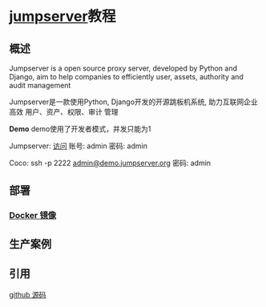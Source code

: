 # [jumpserver](http://www.jumpserver.org)教程

## 概述

Jumpserver is a open source proxy server, developed by Python and Django, aim to help companies to efficiently user,
assets, authority and audit management

Jumpserver是一款使用Python, Django开发的开源跳板机系统, 助力互联网企业高效 用户、资产、权限、审计 管理


**Demo**
demo使用了开发者模式，并发只能为1

Jumpserver: [访问](http://demo.jumpserver.org:8080) 账号: admin 密码: admin

Coco: ssh -p 2222 admin@demo.jumpserver.org 密码: admin


## 部署


### [Docker 镜像](https://github.com/jumpserver/jumpserver/wiki/Docker-镜像)


## 生产案例



## 



## 引用


[github 源码](https://github.com/jumpserver)

[]()

[]()
